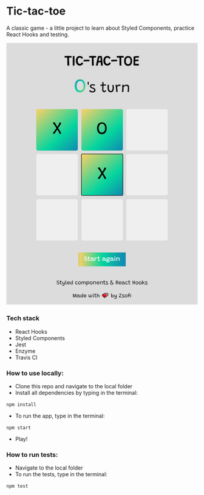 # Tic-tac-toe
A classic game - a little project to learn about Styled Components, practice React Hooks and testing.

![main](./public/screen3.png)

### Tech stack
* React Hooks
* Styled Components
* Jest
* Enzyme
* Travis CI

### How to use locally:

* Clone this repo and navigate to the local folder
* Install all dependencies by typing in the terminal:
```
npm install
```
* To run the app, type in the terminal:
```
npm start
```
* Play!

### How to run tests: 
* Navigate to the local folder
* To run the tests, type in the terminal: 
```
npm test
```
